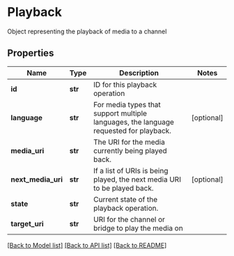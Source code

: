# Playback

Object representing the playback of media to a channel
## Properties
Name | Type | Description | Notes
------------ | ------------- | ------------- | -------------
**id** | **str** | ID for this playback operation |
**language** | **str** | For media types that support multiple languages, the language requested for playback. | [optional]
**media_uri** | **str** | The URI for the media currently being played back. |
**next_media_uri** | **str** | If a list of URIs is being played, the next media URI to be played back. | [optional]
**state** | **str** | Current state of the playback operation. |
**target_uri** | **str** | URI for the channel or bridge to play the media on |

[[Back to Model list]](../README.md#documentation-for-models) [[Back to API list]](../README.md#documentation-for-api-endpoints) [[Back to README]](../README.md)
